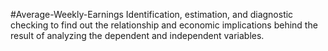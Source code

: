 #Average-Weekly-Earnings
Identification, estimation, and diagnostic checking to find out the relationship and economic implications behind the result of analyzing the dependent and independent variables.
